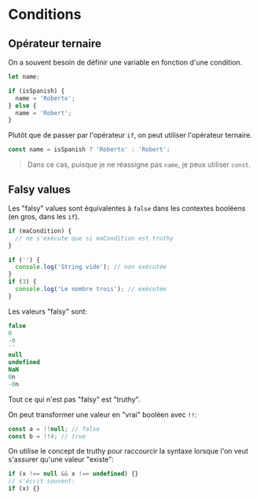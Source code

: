# Conditions

## Opérateur ternaire

On a souvent besoin de définir une variable en fonction d'une condition.

```js
let name;

if (isSpanish) {
  name = 'Roberto';
} else {
  name = 'Robert';
}
```

Plutôt que de passer par l'opérateur `if`, on peut utiliser l'opérateur ternaire.

```js
const name = isSpanish ? 'Roberto' : 'Robert';
```

> Dans ce cas, puisque je ne réassigne pas `name`, je peux utiliser `const`.


## Falsy values

Les "falsy" values sont équivalentes à `false` dans les contextes booléens (en gros, dans les `if`).


```js
if (maCondition) {
  // ne s'exécute que si maCondition est truthy
}

if ('') {
  console.log('String vide'); // non exécutée
}
if (3) {
  console.log('Le nombre trois'); // exécutée
}
```

Les valeurs "falsy" sont:
```js
false
0
-0
''
null
undefined
NaN
0n
-0n
```

Tout ce qui n'est pas "falsy" est "truthy".

On peut transformer une valeur en "vrai" booléen avec `!!`:

```js
const a = !!null; // false
const b = !!4; // true
```

On utilise le concept de truthy pour raccourcir la syntaxe lorsque l'on veut s'assurer qu'une valeur "existe":

```js
if (x !== null && x !== undefined) {}
// s'écrit souvent:
if (x) {}
```
